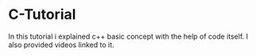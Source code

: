 # C-Tutorial

In this tutorial i explained c++ basic concept with the help of code itself.
I also provided videos linked to it.
